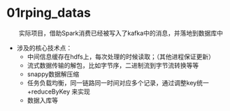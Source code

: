 # 01rping_datas
&emsp;&emsp;实际项目，借助Spark消费已经被写入了kafka中的消息，并落地到数据库中<br/>
   - 涉及的核心技术点：
      - 中间信息缓存在hdfs上，每次处理的时候读取；（其他进程保证更新）
      - 流式数据传输的解包，比如字节序，二进制流到字节流转换等等
      - snappy数据解压缩
      - 任务负载均衡，同一链路同一时间对应多个记录，通过调整key统一+reduceByKey 来实现
      - 数据入库等
